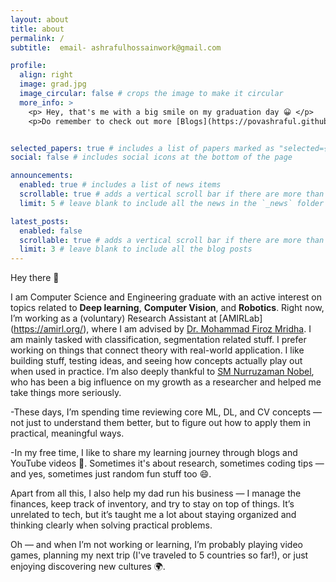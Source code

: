 ```yaml
---
layout: about
title: about
permalink: /
subtitle:  email- ashrafulhossainwork@gmail.com

profile:
  align: right
  image: grad.jpg
  image_circular: false # crops the image to make it circular
  more_info: >
    <p> Hey, that's me with a big smile on my graduation day 😀 </p>
    <p>Do remember to check out more [Blogs](https://povashraful.github.io/blog/)</p>


selected_papers: true # includes a list of papers marked as "selected={true}"
social: false # includes social icons at the bottom of the page

announcements:
  enabled: true # includes a list of news items
  scrollable: true # adds a vertical scroll bar if there are more than 3 news items
  limit: 5 # leave blank to include all the news in the `_news` folder

latest_posts:
  enabled: false
  scrollable: true # adds a vertical scroll bar if there are more than 3 new posts items
  limit: 3 # leave blank to include all the blog posts
---
```



Hey there 👋

I am  Computer Science and Engineering graduate with an active interest on topics related to **Deep learning**, **Computer Vision**, and **Robotics**. Right now, I’m working as a (voluntary) Research Assistant at [AMIRLab] (https://amirl.org/), where I am advised by [Dr. Mohammad Firoz Mridha](https://www.aiub.edu/faculty-list/faculty-profile?q=firoz.mridha#firoz.mridha@aiub.edu). I am mainly tasked with classification, segmentation related stuff. I prefer working on things that connect theory with real-world application. I like building stuff, testing ideas, and seeing how concepts actually play out when used in practice. I’m also deeply thankful to [SM Nurruzaman Nobel](https://www.linkedin.com/in/iamnobel/?originalSubdomain=my), who has been a big influence on my growth as a researcher and helped me take things more seriously. 


-These days, I’m spending time reviewing core ML, DL, and CV concepts — not just to understand them better, but to figure out how to apply them in practical, meaningful ways.

-In my free time, I like to share my learning journey through blogs and YouTube videos 🎥. Sometimes it's about research, sometimes coding tips — and yes, sometimes just random fun stuff too 😄.

Apart from all this, I also help my dad run his business — I manage the finances, keep track of inventory, and try to stay on top of things. It’s unrelated to tech, but it’s taught me a lot about staying organized and thinking clearly when solving practical problems.

Oh — and when I’m not working or learning, I’m probably playing video games, planning my next trip (I've traveled to 5 countries so far!), or just enjoying discovering new cultures 🌍.


